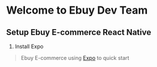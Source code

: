 # Welcome to Ebuy Dev Team

## Setup Ebuy E-commerce React Native

1. Install Expo
> Ebuy E-commerce using [Expo](https://docs.expo.io/) to quick start
